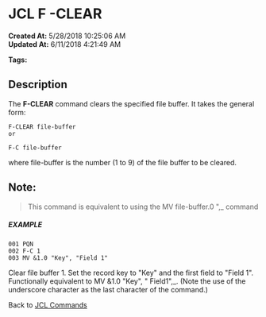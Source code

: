 # JCL F -CLEAR

**Created At:** 5/28/2018 10:25:06 AM  
**Updated At:** 6/11/2018 4:21:49 AM  

**Tags:**
<badge text='file' vertical='middle' />
<badge text='buffer' vertical='middle' />
<badge text='jcl' vertical='middle' />

## Description 

The **F-CLEAR** command clears the specified file buffer. It takes the general form:

```
F-CLEAR file-buffer
or
```

```
F-C file-buffer
```

where file-buffer is the number (1 to 9) of the file buffer to be cleared.



## Note: 


> This command is equivalent to using the MV file-buffer.0 ",\_ command




##### EXAMPLE

```
001 PQN
002 F-C 1
003 MV &1.0 "Key", "Field 1"
```

Clear file buffer 1. Set the record key to "Key" and the first field to "Field 1". Functionally equivalent to MV &1.0 "Key", " Field1",\_. (Note the use of the underscore character as the last character of the command.)



Back to [JCL Commands](jcl-commands)

